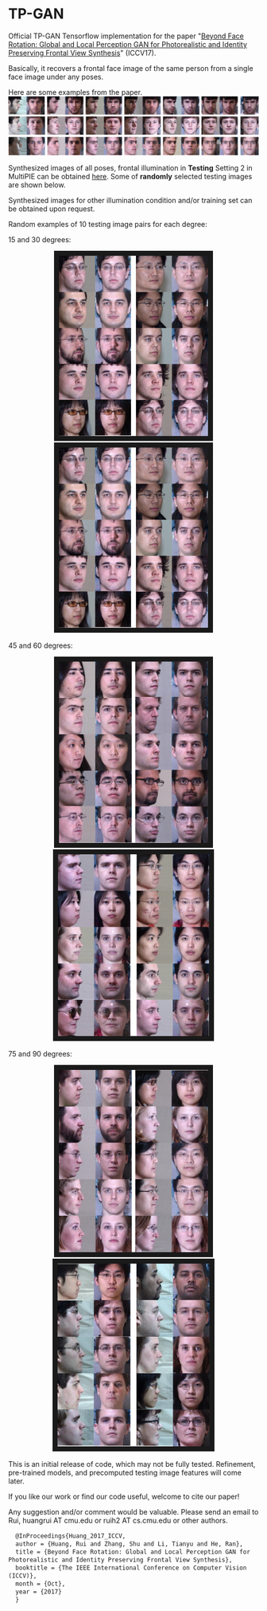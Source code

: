 # TP-GAN

Official TP-GAN Tensorflow implementation for the paper "[Beyond Face Rotation: Global and Local Perception GAN for Photorealistic and Identity Preserving Frontal View Synthesis](http://openaccess.thecvf.com/content_ICCV_2017/papers/Huang_Beyond_Face_Rotation_ICCV_2017_paper.pdf)" (ICCV17).

Basically, it recovers a frontal face image of the same person from a single face image under any poses.

Here are some examples from the paper.![image](images/ownsynthesis.jpg)

Synthesized images of all poses, frontal illumination in **Testing** Setting 2 in MultiPIE can be obtained [here](). Some of **randomly** selected testing images are shown below.

Synthesized images for other illumination condition and/or training set can be obtained upon request.

Random examples of 10 testing image pairs for each degree:

15 and 30 degrees: 
<p align="center">
<img src="images/30-rand.png", width="300", border="10"><img src="images/30-rand.png", width="300", border="10">
</p> 

45 and 60 degrees:
<p align="center">
<img src="images/45-rand.png", width="300", border="10"><img src="images/60-rand.png", width="304", border="10">
</p> 

75 and 90 degrees:
<p align="center">
<img src="images/75-rand.png", width="300", border="10"><img src="images/90-rand.png", width="306", border="10">
</p> 

This is an initial release of code, which may not be fully tested. Refinement, pre-trained models, and precomputed testing image features will come later.

If you like our work or find our code useful, welcome to cite our paper!

Any suggestion and/or comment would be valuable. Please send an email to Rui, huangrui AT cmu.edu or ruih2 AT cs.cmu.edu or other authors.

      @InProceedings{Huang_2017_ICCV,
      author = {Huang, Rui and Zhang, Shu and Li, Tianyu and He, Ran},
      title = {Beyond Face Rotation: Global and Local Perception GAN for Photorealistic and Identity Preserving Frontal View Synthesis},
      booktitle = {The IEEE International Conference on Computer Vision (ICCV)},
      month = {Oct},
      year = {2017}
      }


